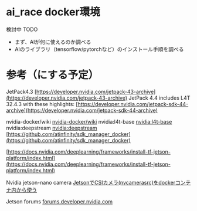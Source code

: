 # ai_race docker環境

検討中
TODO
* まず、AIが何に使えるのか調べる
* AIのライブラリ（tensorflow/pytorchなど）のインストール手順を調べる

# 参考（にする予定）
JetPack4.3
[https://developer.nvidia.com/jetpack-43-archive](https://developer.nvidia.com/jetpack-43-archive)
JetPack 4.4 includes L4T 32.4.3 with these highlights:
[https://developer.nvidia.com/jetpack-sdk-44-archive](https://developer.nvidia.com/jetpack-sdk-44-archive)

nvidia-docker/wiki
[nvidia-docker/wiki](https://github.com/NVIDIA/nvidia-docker/wiki/NVIDIA-Container-Runtime-on-Jetson)
nvidia:l4t-base
[nvidia:l4t-base](https://ngc.nvidia.com/catalog/containers/nvidia:l4t-base)
nvidia:deepstream
[nvidia:deepstream](https://ngc.nvidia.com/catalog/containers/nvidia:deepstream)
[https://github.com/atinfinity/sdk_manager_docker](https://github.com/atinfinity/sdk_manager_docker)

[https://docs.nvidia.com/deeplearning/frameworks/install-tf-jetson-platform/index.html](https://docs.nvidia.com/deeplearning/frameworks/install-tf-jetson-platform/index.html)

Nvidia jetson-nano camera
[JetsonでCSIカメラ(nvcamerasrc)をdockerコンテナ内から使う](https://o-84.com/article/jetson-csi-camera-nvcamerasrc-on-docker-container/)

Jetson forums
[forums.developer.nvidia.com](https://forums.developer.nvidia.com/c/agx-autonomous-machines/jetson-embedded-systems/jetson-nano/76/l/latest)

